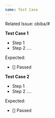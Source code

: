 ```yaml
---
name: Test Case
---
```


Related Issue: obiba/<REPO-NAME>#<ISSUE-NUMBER>

**Test Case 1**
- Step 1
- Step 2
....

Expected: 
- [] Passed

**Test Case 2**
- Step 1
- Step 2
....

Expected: 
- [] Passed
